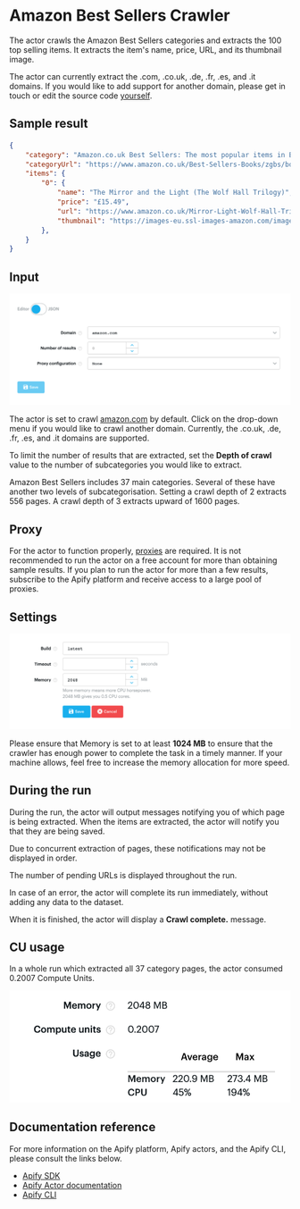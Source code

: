 # Amazon Best Sellers Crawler

The actor crawls the Amazon Best Sellers categories and extracts the 100 top selling items. It extracts the item's name, price, URL, and its thumbnail image.

The actor can currently extract the .com, .co.uk, .de, .fr, .es, and .it domains.  If you would like to add support for another domain, please get in touch or edit the source code [yourself](https://github.com/m-murasovs/amazon-bestsellers-scraper).

## Sample result

```json
{
    "category": "Amazon.co.uk Best Sellers: The most popular items in Books",
    "categoryUrl": "https://www.amazon.co.uk/Best-Sellers-Books/zgbs/books/ref=zg_bs_nav_0/261-6986927-7102013",
    "items": {
        "0": {
            "name": "The Mirror and the Light (The Wolf Hall Trilogy)",
            "price": "£15.49",
            "url": "https://www.amazon.co.uk/Mirror-Light-Wolf-Hall-Trilogy/dp/0007480997/ref=zg_bs_books_1?_encoding=UTF8&psc=1&refRID=3PNZSWBH3A0H1QCWYPP6",
            "thumbnail": "https://images-eu.ssl-images-amazon.com/images/I/91-UvTTh4lL._AC_UL200_SR200,200_.jpg"
        },
    }
}
```
## Input

![Actor input screen](src/img/INPUT.png)

The actor is set to crawl [amazon.com](https://www.amazon.com/Best-Sellers/zgbs/) by default. Click on the drop-down menu if you would like to crawl another domain. Currently, the .co.uk, .de, .fr, .es, and .it domains are supported. 

To limit the number of results that are extracted, set the **Depth of crawl** value to the number of subcategories you would like to extract. 

Amazon Best Sellers includes 37 main categories. Several of these have another two levels of subcategorisation. Setting a crawl depth of 2 extracts 556 pages. A crawl depth of 3 extracts upward of 1600 pages.

## Proxy

For the actor to function properly, [proxies](https://docs.apify.com/proxy) are required. It is not recommended to run the actor on a free account for more than obtaining sample results. If you plan to run the actor for more than a few results, subscribe to the Apify platform and receive access to a large pool of proxies.

## Settings

![Settings screen](src/img/SETTINGS.png)

Please ensure that Memory is set to at least **1024 MB** to ensure that the crawler has enough power to complete the task in a timely manner. If your machine allows, feel free to increase the memory allocation for more speed.

## During the run

During the run, the actor will output messages notifying you of which page is being extracted. When the items are extracted, the actor will notify you that they are being saved. 

Due to concurrent extraction of pages, these notifications may not be displayed in order.

The number of pending URLs is displayed throughout the run.

In case of an error, the actor will complete its run immediately, without adding any data to the dataset.

When it is finished, the actor will display a **Crawl complete.** message.

## CU usage

In a whole run which extracted all 37 category pages, the actor consumed 0.2007 Compute Units.

![CU and CPU usage](src/img/CU-usage.png)

## Documentation reference

For more information on the Apify platform, Apify actors, and the Apify CLI, please consult the links below.

- [Apify SDK](https://sdk.apify.com/)
- [Apify Actor documentation](https://docs.apify.com/actor)
- [Apify CLI](https://docs.apify.com/cli)
